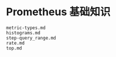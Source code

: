 # Prometheus 基础知识

```{toctree}
metric-types.md
histograms.md
step-query_range.md
rate.md
top.md
```